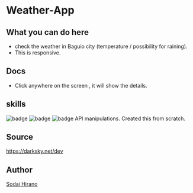 # Weather-App

## What you can do here
- check the weather in Baguio city (temperature / possibility for raining).
- This is responsive. 

## Docs
- Click anywhere on the screen , it will show the details.

## skills
![badge](https://img.shields.io/badge/Language-HTML-orange.svg)
![badge](https://img.shields.io/badge/Language-css-blue.svg)
![badge](https://img.shields.io/badge/Language-Javascript-yellow.svg)
API manipulations.
Created this from  scratch.

## Source
https://darksky.net/dev

## Author
[Sodai Hirano](https://github.com/Soddy-vx)
